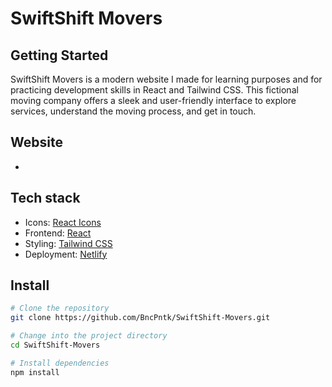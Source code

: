 # SwiftShift Movers

## Getting Started
SwiftShift Movers is a modern website I made for learning purposes and for practicing development skills in React and Tailwind CSS. This fictional moving company offers a sleek and user-friendly interface to explore services, understand the moving process, and get in touch.

## Website
-

## Tech stack
- Icons: [React Icons](https://react-icons.github.io/react-icons/)
- Frontend: [React](https://reactjs.org/)
- Styling: [Tailwind CSS](https://tailwindcss.com/)
- Deployment: [Netlify](https://www.netlify.com/)


## Install
```bash
# Clone the repository
git clone https://github.com/BncPntk/SwiftShift-Movers.git

# Change into the project directory
cd SwiftShift-Movers

# Install dependencies
npm install
